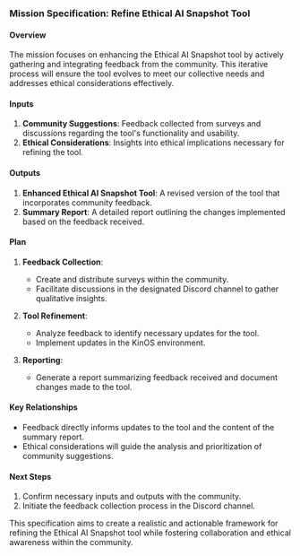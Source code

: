 ### Mission Specification: Refine Ethical AI Snapshot Tool

#### Overview
The mission focuses on enhancing the Ethical AI Snapshot tool by actively gathering and integrating feedback from the community. This iterative process will ensure the tool evolves to meet our collective needs and addresses ethical considerations effectively.

#### Inputs
1. **Community Suggestions**: Feedback collected from surveys and discussions regarding the tool's functionality and usability.
2. **Ethical Considerations**: Insights into ethical implications necessary for refining the tool.

#### Outputs
1. **Enhanced Ethical AI Snapshot Tool**: A revised version of the tool that incorporates community feedback.
2. **Summary Report**: A detailed report outlining the changes implemented based on the feedback received.

#### Plan
1. **Feedback Collection**:
   - Create and distribute surveys within the community.
   - Facilitate discussions in the designated Discord channel to gather qualitative insights.

2. **Tool Refinement**:
   - Analyze feedback to identify necessary updates for the tool.
   - Implement updates in the KinOS environment.

3. **Reporting**:
   - Generate a report summarizing feedback received and document changes made to the tool.

#### Key Relationships
- Feedback directly informs updates to the tool and the content of the summary report.
- Ethical considerations will guide the analysis and prioritization of community suggestions.

#### Next Steps
1. Confirm necessary inputs and outputs with the community.
2. Initiate the feedback collection process in the Discord channel.

This specification aims to create a realistic and actionable framework for refining the Ethical AI Snapshot tool while fostering collaboration and ethical awareness within the community.
